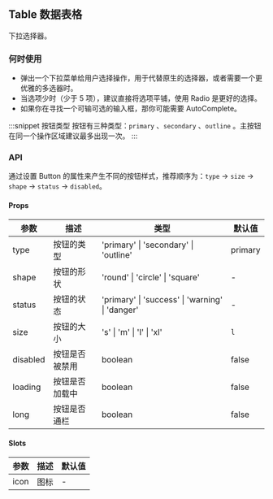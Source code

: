 ## Table 数据表格

下拉选择器。

### 何时使用

- 弹出一个下拉菜单给用户选择操作，用于代替原生的选择器，或者需要一个更优雅的多选器时。
- 当选项少时（少于 5 项），建议直接将选项平铺，使用 Radio 是更好的选择。
- 如果你在寻找一个可输可选的输入框，那你可能需要 AutoComplete。

:::snippet
按钮类型
按钮有三种类型：`primary` 、`secondary` 、`outline` 。主按钮在同一个操作区域建议最多出现一次。
<basic />
:::



### API

通过设置 Button 的属性来产生不同的按钮样式，推荐顺序为：`type` -> `size` -> `shape` -> `status` -> `disabled`。

#### Props

| 参数     | 描述           | 类型                                            | 默认值  |
| -------- | -------------- | ----------------------------------------------- | ------- |
| type     | 按钮的类型     | 'primary' \| 'secondary' \| 'outline'           | primary |
| shape    | 按钮的形状     | 'round' \| 'circle' \| 'square'                 | -       |
| status   | 按钮的状态     | 'primary' \| 'success' \| 'warning' \| 'danger' | -       |
| size     | 按钮的大小     | 's' \| 'm' \| 'l' \| 'xl'                       | `l`     |
| disabled | 按钮是否被禁用 | boolean                                         | false   |
| loading  | 按钮是否加载中 | boolean                                         | false   |
| long     | 按钮是否通栏   | boolean                                         | false   |

#### Slots

| 参数 | 描述 | 默认值 |
| ---- | ---- | ------ |
| icon | 图标 | -      |
